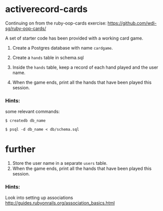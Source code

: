 # activerecord-cards

Continuing on from the ruby-oop-cards exercise: https://github.com/wdi-sg/ruby-oop-cards/

A set of starter code has been provided with a working card game.

1. Create a Postgres database with name `cardgame`.

1. Create a `hands` table in schema.sql

1. Inside the `hands` table, keep a record of each hand played and the user name.

1. When the game ends, print all the hands that have been played this session.

### Hints:
some relevant commands:

`$ createdb db_name`

`$ psql -d db_name < db/schema.sql`


# further

1. Store the user name in a separate `users` table.
1. When the game ends, print all the hands that have been played this session.

### Hints:
Look into setting up associations
http://guides.rubyonrails.org/association_basics.html
